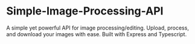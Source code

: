 # Simple-Image-Processing-API
A simple yet powerful API for image processing/editing. Upload, process, and download your images with ease. Built with Express and Typescript.
